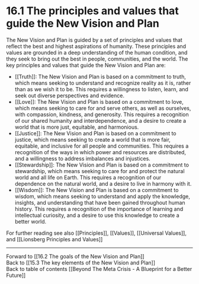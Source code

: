 # 16.1 The principles and values that guide the New Vision and Plan

The New Vision and Plan is guided by a set of principles and values that reflect the best and highest aspirations of humanity. These principles and values are grounded in a deep understanding of the human condition, and they seek to bring out the best in people, communities, and the world. The key principles and values that guide the New Vision and Plan are:

-   [[Truth]]: The New Vision and Plan is based on a commitment to truth, which means seeking to understand and recognize reality as it is, rather than as we wish it to be. This requires a willingness to listen, learn, and seek out diverse perspectives and evidence.
-   [[Love]]: The New Vision and Plan is based on a commitment to love, which means seeking to care for and serve others, as well as ourselves, with compassion, kindness, and generosity. This requires a recognition of our shared humanity and interdependence, and a desire to create a world that is more just, equitable, and harmonious.
-   [[Justice]]: The New Vision and Plan is based on a commitment to justice, which means seeking to create a world that is more fair, equitable, and inclusive for all people and communities. This requires a recognition of the ways in which power and resources are distributed, and a willingness to address imbalances and injustices.
-   [[Stewardship]]: The New Vision and Plan is based on a commitment to stewardship, which means seeking to care for and protect the natural world and all life on Earth. This requires a recognition of our dependence on the natural world, and a desire to live in harmony with it.
-   [[Wisdom]]: The New Vision and Plan is based on a commitment to wisdom, which means seeking to understand and apply the knowledge, insights, and understanding that have been gained throughout human history. This requires a recognition of the importance of learning and intellectual curiosity, and a desire to use this knowledge to create a better world.

For further reading see also [[Principles]], [[Values]], [[Universal Values]], and [[Lionsberg Principles and Values]] 

___

Forward to [[16.2 The goals of the New Vision and Plan]]    
Back to [[15.3 The key elements of the New Vision and Plan]]    
Back to table of contents [[Beyond The Meta Crisis - A Blueprint for a Better Future]] 